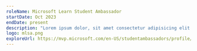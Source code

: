 ```yaml
---
roleName: Microsoft Learn Student Ambassador
startDate: Oct 2023
endDate: present
description: "Lorem ipsum dolor, sit amet consectetur adipisicing elit. Accusamus ut repellendus nemo quibusdam, sapiente ex ipsam labore nobis at tempore in iusto id, explicabo, maxime facere quaerat quidem aliquam tempora! Lorem ipsum dolor sit amet, consectetur adipisicing elit. Corporis earum minima maxime eius, commodi dicta voluptatibus blanditiis quod distinctio adipisci odit voluptatum aliquam vel eaque. Assumenda distinctio incidunt quod maiores."
logo: mlsa.png
exploreUrl: https://mvp.microsoft.com/en-US/studentambassadors/profile/c1a6229d-214c-4cbf-8530-cea282ebd894
---
```

